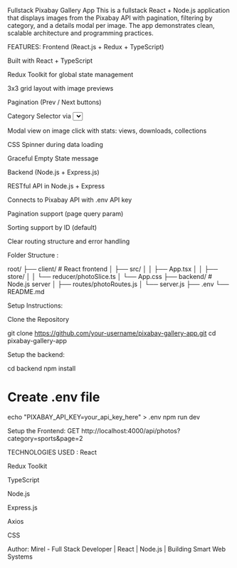 Fullstack Pixabay Gallery App
This is a fullstack React + Node.js application that displays images from the Pixabay API with pagination, filtering by category, and a details modal per image. The app demonstrates clean, scalable architecture and programming practices.

FEATURES: 
Frontend (React.js + Redux + TypeScript)

Built with React + TypeScript

Redux Toolkit for global state management

3x3 grid layout with image previews

Pagination (Prev / Next buttons)

Category Selector via <select> dropdown

Modal view on image click with stats: views, downloads, collections

CSS Spinner during data loading

Graceful Empty State message

Backend (Node.js + Express.js)

RESTful API in Node.js + Express

Connects to Pixabay API with .env API key

Pagination support (page query param)

Sorting support by ID (default)

Clear routing structure and error handling


Folder Structure : 

root/
├── client/                 # React frontend
│   ├── src/
│   │   ├── App.tsx
│   │   ├── store/
│   │   └── reducer/photoSlice.ts
│   └── App.css
├── backend/                # Node.js server
│   ├── routes/photoRoutes.js
│   └── server.js
├── .env
└── README.md

Setup Instructions:

Clone the Repository 

git clone https://github.com/your-username/pixabay-gallery-app.git
cd pixabay-gallery-app

Setup the backend: 

cd backend
npm install
# Create .env file
echo "PIXABAY_API_KEY=your_api_key_here" > .env
npm run dev

Setup the Frontend:
GET http://localhost:4000/api/photos?category=sports&page=2

TECHNOLOGIES USED : 
React

Redux Toolkit

TypeScript

Node.js

Express.js

Axios

CSS

Author: Mirel - Full Stack Developer | React | Node.js | Building Smart Web Systems
